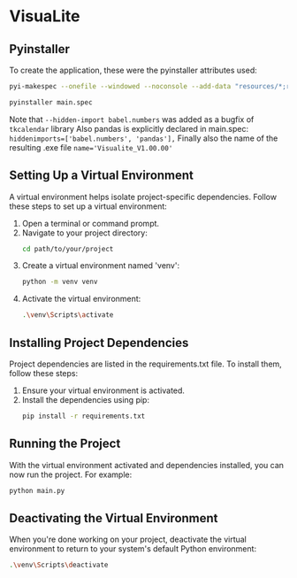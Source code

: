# VisuaLite

## Pyinstaller
To create the application, these were the pyinstaller attributes used:
   ```sh
   pyi-makespec --onefile --windowed --noconsole --add-data "resources/*;resources/" --hidden-import babel.numbers --icon=resources/ad_logo.ico main.py

   pyinstaller main.spec
   ```
Note that ```--hidden-import babel.numbers``` was added as a bugfix of ```tkcalendar``` library
Also pandas is explicitly declared in main.spec: ```hiddenimports=['babel.numbers', 'pandas'],``` 
Finally also the name of the resulting .exe file ```name='Visualite_V1.00.00'``` 

## Setting Up a Virtual Environment

A virtual environment helps isolate project-specific dependencies. Follow these steps to set up a virtual environment:

1. Open a terminal or command prompt.
1. Navigate to your project directory:
   ```sh
   cd path/to/your/project
   ```
1. Create a virtual environment named 'venv':
   ```sh
   python -m venv venv
   ```
1. Activate the virtual environment:
   ```sh
   .\venv\Scripts\activate
   ```

## Installing Project Dependencies
Project dependencies are listed in the requirements.txt file. To install them, follow these steps:

1. Ensure your virtual environment is activated.
1. Install the dependencies using pip:
   ```sh
   pip install -r requirements.txt
   ```

## Running the Project
With the virtual environment activated and dependencies installed, you can now run the project. For example:
   ```sh
   python main.py
   ```

## Deactivating the Virtual Environment
When you're done working on your project, deactivate the virtual environment to return to your system's default Python environment:
   ```sh
   .\venv\Scripts\deactivate
   ```
